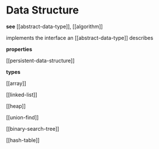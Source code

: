 # Data Structure

**see** [[abstract-data-type]], [[algorithm]]

implements the interface an [[abstract-data-type]] describes

**properties**

[[persistent-data-structure]]

**types**

[[array]]

[[linked-list]]

[[heap]]

[[union-find]]

[[binary-search-tree]]

[[hash-table]]
